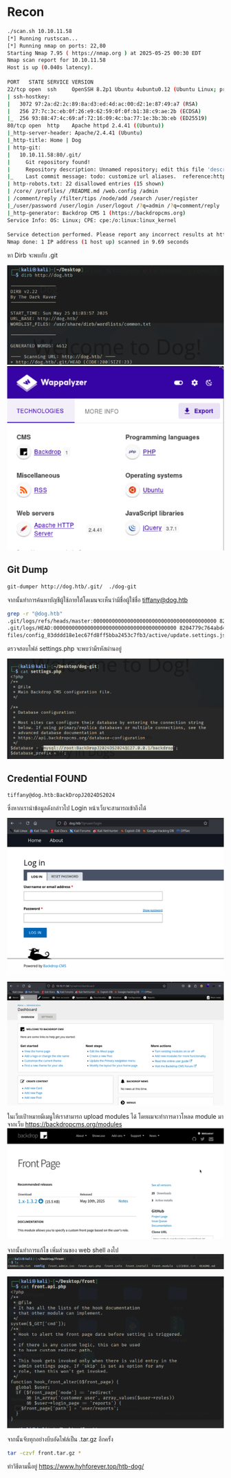 # Recon

```bash
./scan.sh 10.10.11.58
[*] Running rustscan...
[*] Running nmap on ports: 22,80
Starting Nmap 7.95 ( https://nmap.org ) at 2025-05-25 00:30 EDT
Nmap scan report for 10.10.11.58
Host is up (0.040s latency).

PORT   STATE SERVICE VERSION
22/tcp open  ssh     OpenSSH 8.2p1 Ubuntu 4ubuntu0.12 (Ubuntu Linux; protocol 2.0)
| ssh-hostkey: 
|   3072 97:2a:d2:2c:89:8a:d3:ed:4d:ac:00:d2:1e:87:49:a7 (RSA)
|   256 27:7c:3c:eb:0f:26:e9:62:59:0f:0f:b1:38:c9:ae:2b (ECDSA)
|_  256 93:88:47:4c:69:af:72:16:09:4c:ba:77:1e:3b:3b:eb (ED25519)
80/tcp open  http    Apache httpd 2.4.41 ((Ubuntu))
|_http-server-header: Apache/2.4.41 (Ubuntu)
|_http-title: Home | Dog
| http-git: 
|   10.10.11.58:80/.git/
|     Git repository found!
|     Repository description: Unnamed repository; edit this file 'description' to name the...
|_    Last commit message: todo: customize url aliases.  reference:https://docs.backdro...
| http-robots.txt: 22 disallowed entries (15 shown)
| /core/ /profiles/ /README.md /web.config /admin 
| /comment/reply /filter/tips /node/add /search /user/register 
|_/user/password /user/login /user/logout /?q=admin /?q=comment/reply
|_http-generator: Backdrop CMS 1 (https://backdropcms.org)
Service Info: OS: Linux; CPE: cpe:/o:linux:linux_kernel

Service detection performed. Please report any incorrect results at https://nmap.org/submit/ .
Nmap done: 1 IP address (1 host up) scanned in 9.69 seconds

```

หา Dirb จะพบกับ .git 

![](./IMG/002.png)
![](./IMG/001.png)

## Git Dump 

```bash
git-dumper http://dog.htb/.git/  ./dog-git
```

จากนั้นทำการค้นหาบัญชีผู้ใช้ภายใต้โดเมนจะเห็นว่ามีชื่อผู้ใช้ชื่อ tiffany@dog.htb 
```bash
grep -r "@dog.htb"
.git/logs/refs/heads/master:0000000000000000000000000000000000000000 8204779c764abd4c9d8d95038b6d22b6a7515afa root <dog@dog.htb> 1738963331 +0000       commit (initial): todo: customize url aliases. reference:https://docs.backdropcms.org/documentation/url-aliases
.git/logs/HEAD:0000000000000000000000000000000000000000 8204779c764abd4c9d8d95038b6d22b6a7515afa root <dog@dog.htb> 1738963331 +0000    commit (initial): todo: customize url aliases. reference:https://docs.backdropcms.org/documentation/url-aliases
files/config_83dddd18e1ec67fd8ff5bba2453c7fb3/active/update.settings.json:        "tiffany@dog.htb"

```
ตรวจสอบไฟล์ settings.php  จะพบว่ามีรหัสผ่านอยู่ 

![](./IMG/003.png)

## Credential FOUND 
```credential
tiffany@dog.htb:BackDropJ2024DS2024
```

ซึ่งหากเรานำข้อมูลดังกล่าวไป Login หน้าเว็บจะสามารถเข้าถึงได้

![](./IMG/005.png)

![](./IMG/004.png)

ในเว็บเป้าหมายมีเมนูให้เราสามารถ upload modules ได้ โดยผมจะทำการดาวโหลด module มาจากเว็บ  https://backdropcms.org/modules 
![](./IMG/007.png)

จากนั้นทำการแก้ไข เพิ่มส่วนของ web shell ลงไป 
![](./IMG/008.png)

![](./IMG/006.png)

จากนั้นจับทุกอย่างบีบอัดไฟล์เป็น .tar.gz อีกครั้ง 
```bash
tar -czvf front.tar.gz *
```


ทำวิธีตามนี้อยู่
https://www.hyhforever.top/htb-dog/